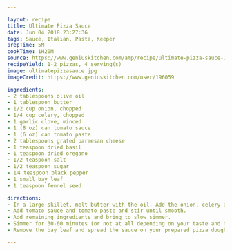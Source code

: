 ```yaml
---

layout: recipe
title: Ultimate Pizza Sauce
date: Jun 04 2018 23:27:36
tags: Sauce, Italian, Pasta, Keeper 
prepTime: 5M
cookTime: 1H20M
source: https://www.geniuskitchen.com/amp/recipe/ultimate-pizza-sauce-114392
recipeYield: 1-2 pizzas, 4 serving(s)
image: ultimatepizzasauce.jpg
imageCredit: https://www.geniuskitchen.com/user/196059

ingredients:
- 2 tablespoons olive oil
- 1 tablespoon butter
- 1/2 cup onion, chopped
- 1/4 cup celery, chopped
- 1 garlic clove, minced
- 1 (8 oz) can tomato sauce
- 1 (6 oz) can tomato paste
- 2 tablespoons grated parmesan cheese
- 1 teaspoon dried basil
- 1 teaspoon dried oregano
- 1/2 teaspoon salt
- 1/2 teaspoon sugar
- 1⁄4 teaspoon black pepper
- 1 small bay leaf
- 1 teaspoon fennel seed

directions:
- In a large skillet, melt butter with the oil. Add the onion, celery and garlic and saute until soft and transparent.
- Add tomato sauce and tomato paste and stir until smooth.
- Add remaining ingredients and bring to slow simmer.
- Simmer for 30-60 minutes (or not at all depending on your taste and time frame).
- Remove the bay leaf and spread the sauce on your prepared pizza dough.

---
```

